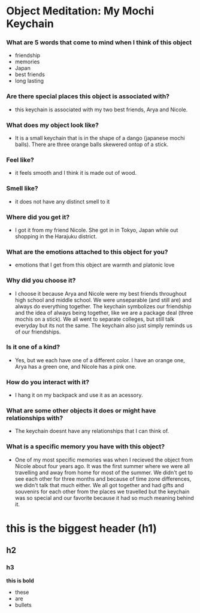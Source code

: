 # Object Meditation: My Mochi Keychain

### What are 5 words that come to mind when I think of this object
- friendship
- memories
- Japan
- best friends
- long lasting

### Are there special places this object is associated with?
- this keychain is associated with my two best friends, Arya and Nicole.

### What does my object look like?
- It is a small keychain that is in the shape of a dango (japanese mochi balls).
There are three orange balls skewered ontop of a stick.

### Feel like?
- it feels smooth and I think it is made out of wood.

### Smell like?
- it does not have any distinct smell to it

### Where did you get it?
- I got it from my friend Nicole. She got in in Tokyo, Japan while out shopping
in the Harajuku district.

### What are the emotions attached to this object for you?
- emotions that I get from this object are warmth and platonic love

### Why did you choose it?
- I choose it because Arya and Nicole were my best friends throughout high school
and middle school. We were unseparable (and still are) and always do everything
together. The keychain symbolizes our friendship and the idea of always being
together, like we are a package deal (three mochis on a stick). We all went to
separate colleges, but still talk everyday but its not the same. The keychain also
just simply reminds us of our friendships.

### Is it one of a kind?
- Yes, but we each have one of a different color. I have an orange one, Arya has
a green one, and Nicole has a pink one.

### How do you interact with it?
- I hang it on my backpack and use it as an acessory.

### What are some other objects it does or might have relationships with?
- The keychain doesnt have any relationships that I can think of.

### What is a specific memory you have with this object?
- One of my most specific memories was when I recieved the object from Nicole about four years ago. It was the first summer where we were all travelling and away from home for most of the summer. We didn't get to see each other for three months and
because of time zone differences, we didn't talk that much either. We all got
together and had gifts and souvenirs for each other from the places we travelled
but the keychain was so special and our favorite because it had so much meaning
behind it.




# this is the biggest header (h1)
## h2
### h3
**this is bold**
- these
- are
- bullets
